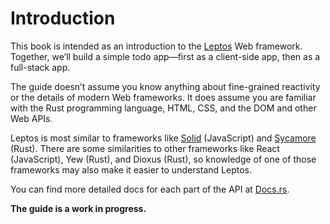 # Introduction

This book is intended as an introduction to the [Leptos](https://github.com/gbj/leptos) Web framework. Together, we’ll build a simple todo app—first as a client-side app, then as a full-stack app.

The guide doesn’t assume you know anything about fine-grained reactivity or the details of modern Web frameworks. It does assume you are familiar with the Rust programming language, HTML, CSS, and the DOM and other Web APIs.

Leptos is most similar to frameworks like [Solid](https://www.solidjs.com) (JavaScript) and [Sycamore](https://sycamore-rs.netlify.app/) (Rust). There are some similarities to other frameworks like React (JavaScript), Yew (Rust), and Dioxus (Rust), so knowledge of one of those frameworks may also make it easier to understand Leptos.

You can find more detailed docs for each part of the API at [Docs.rs](https://docs.rs/leptos/latest/leptos/).

**The guide is a work in progress.**
